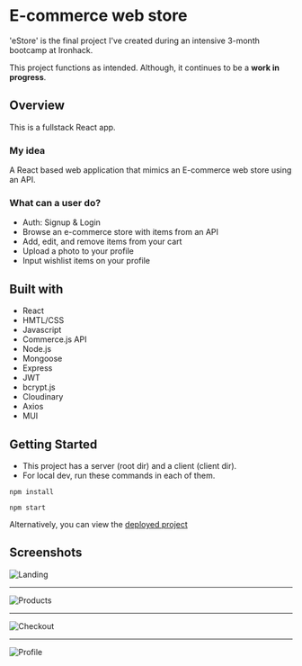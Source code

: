 # E-commerce web store

'eStore' is the final project I've created during an intensive 3-month bootcamp at Ironhack.

This project functions as intended. Although, it continues to be a **work in progress**.

## Overview

This is a fullstack React app.

### My idea

A React based web application that mimics an E-commerce web store using an API. 

### What can a user do?

-   Auth: Signup & Login
-   Browse an e-commerce store with items from an API
-   Add, edit, and remove items from your cart
-   Upload a photo to your profile
-   Input wishlist items on your profile

## Built with

-   React
-   HMTL/CSS
-   Javascript
-   Commerce.js API
-   Node.js
-   Mongoose
-   Express
-   JWT
-   bcrypt.js
-   Cloudinary
-   Axios
-   MUI


## Getting Started

-   This project has a server (root dir) and a client (client dir). 
-   For local dev, run these commands in each of them.

```Console
npm install
```

 
```Console
npm start
```

Alternatively, you can view the <a href="https://e-store-finalproject-juei4wdch-adam-alfraih.vercel.app/">deployed project</a>

## Screenshots



![Landing](https://user-images.githubusercontent.com/73913997/152535705-47c39268-b749-45f9-8ca6-30c521e851cc.png)

-----

![Products](https://user-images.githubusercontent.com/73913997/152535838-78796b7c-c9d2-43c7-8fc7-dace3319989a.png)

-----

![Checkout](https://user-images.githubusercontent.com/73913997/152536410-53f8fa95-62ca-4a77-9fcf-9b33731d5fc7.png)

-----

![Profile](https://user-images.githubusercontent.com/73913997/152535882-8f9b7c0c-955a-4de3-9552-636de7631113.png)

